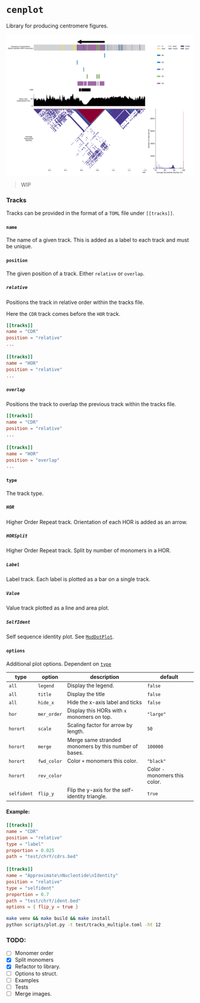 # `cenplot`
Library for producing centromere figures.

![](docs/example_multiple.png)

> WIP

### Tracks
Tracks can be provided in the format of a `TOML` file under `[[tracks]]`.

#### `name`
The name of a given track. This is added as a label to each track and must be unique.

#### `position`
The given position of a track. Either `relative` or `overlap`.

##### `relative`
Positions the track in relative order within the tracks file.

Here the `CDR` track comes before the `HOR` track.
```toml
[[tracks]]
name = "CDR"
position = "relative"
...

[[tracks]]
name = "HOR"
position = "relative"
...
```

##### `overlap`
Positions the track to overlap the previous track within the tracks file.

```toml
[[tracks]]
name = "CDR"
position = "relative"
...

[[tracks]]
name = "HOR"
position = "overlap"
...
```

#### `type`
The track type.

##### `HOR`
Higher Order Repeat track. Orientation of each HOR is added as an arrow.

##### `HORSplit`
Higher Order Repeat track. Split by number of monomers in a HOR.

##### `Label`
Label track. Each label is plotted as a bar on a single track.

##### `Value`
Value track plotted as a line and area plot.

##### `SelfIdent`
Self sequence identity plot. See [`ModDotPlot`](https://github.com/marbl/ModDotPlot).


#### `options`
Additional plot options. Dependent on [`type`](#type)

|type|option|description|default|
|-|-|-|-|
|`all`|`legend`|Display the legend.|`false`|
|`all`|`title`|Display the title|`false`|
|`all`|`hide_x`|Hide the x-axis label and ticks|`false`|
|`hor`|`mer_order`|Display this HORs with `x` monomers on top.|`"large"`|
|`horort`|`scale`|Scaling factor for arrow by length.|`50`|
|`horort`|`merge`|Merge same stranded monomers by this number of bases.|`100000`|
|`horort`|`fwd_color`|Color `+` monomers this color.|`"black"`|
|`horort`|`rev_color`||Color `-` monomers this color.|`"black"`|
|`selfident`|`flip_y`|Flip the y-axis for the self-identity triangle.|`true`|

#### Example:
```toml
[[tracks]]
name = "CDR"
position = "relative"
type = "label"
proportion = 0.025
path = "test/chrY/cdrs.bed"

[[tracks]]
name = "Approximate\nNucleotide\nIdentity"
position = "relative"
type = "selfident"
proportion = 0.7
path = "test/chrY/ident.bed"
options = { flip_y = true }
```

```bash
make venv && make build && make install
python scripts/plot.py -t test/tracks_multiple.toml -ht 12
```

### TODO:
* [ ] Monomer order
* [x] Split monomers
* [x] Refactor to library.
* [ ] Options to struct.
* [ ] Examples
* [ ] Tests
* [ ] Merge images.
